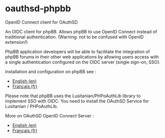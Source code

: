 # oauthsd-phpbb
OpenID Connect client for OAuthSD

An OIDC client for phpBB. Allows phpBB to use OpenID Connect instead of traditional authentication. (Warning: not to be confused with OpenID extension!)

PhpBB application developers will be able to facilitate the integration of phpBB forums in their other web applications by allowing users access with a single authentication configured on the OIDC server (single sign-on, SSO).

Installation and configuration on phpBB see : 
- <a href="https://oa.dnc.global/web/110">English (en)</a> 
- <a href="https://oa.dnc.global/web/68">Français (fr)</a>

Please note that phpBB uses the Lusitanian/PHPoAuthLib library to implement SSO with OIDC. You need to install the OAuthSD Service for Lusitanian / PHPoAuthLib.  

More on OAuthSD OpenID Connect Server :
- <a href="https://oa.dnc.global/web/-en-.html">English (en)</a>
- <a href="https://oa.dnc.global/web/-fr-.html">Français (fr)</a>


